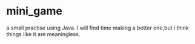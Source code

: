 # mini_game
a small practise using Java.
I will find time making a better one,but i think things like it are meaningless.


